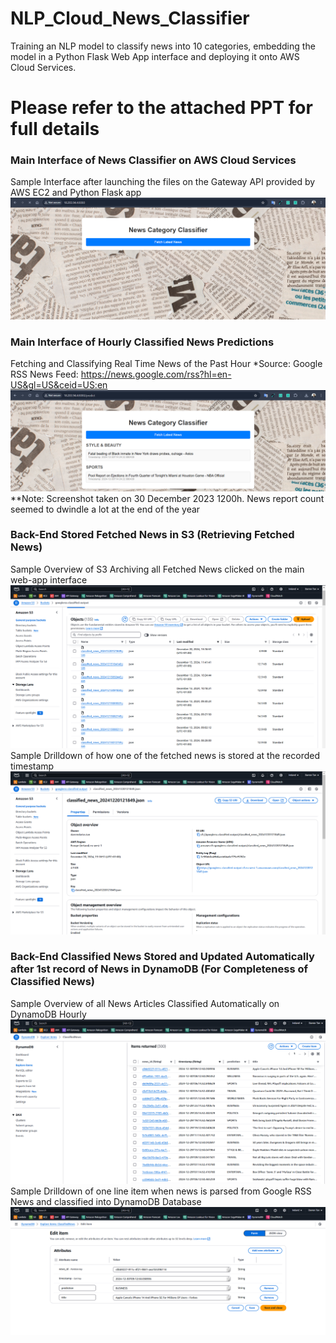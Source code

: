 # NLP_Cloud_News_Classifier
Training an NLP model to classify news into 10 categories, embedding the model in a Python Flask Web App interface and deploying it onto AWS Cloud Services.

# Please refer to the attached PPT for full details

### Main Interface of News Classifier on AWS Cloud Services
Sample Interface after launching the files on the Gateway API provided by AWS EC2 and Python Flask app
![Main Webapp Interface](Screenshots/Root_endpoint.png)

### Main Interface of Hourly Classified News Predictions
Fetching and Classifying Real Time News of the Past Hour
*Source: Google RSS News Feed: https://news.google.com/rss?hl=en-US&gl=US&ceid=US:en 
![Webapp Prediction Interface](Screenshots/Predict_endpoint.png)
**Note: Screenshot taken on 30 December 2023 1200h. News report count seemed to dwindle a lot at the end of the year

### Back-End Stored Fetched News in S3 (Retrieving Fetched News)
Sample Overview of S3 Archiving all Fetched News clicked on the main web-app interface
![S3 Overview](Screenshots/S3_overview.png)
Sample Drilldown of how one of the fetched news is stored at the recorded timestamp
![S3 Drilldown](Screenshots/S3_Drilldown_sample.png)

### Back-End Classified News Stored and Updated Automatically after 1st record of News in DynamoDB (For Completeness of Classified News)
Sample Overview of all News Articles Classified Automatically on DynamoDB Hourly
![DynamoDB Overview](Screenshots/DynamoDB_overview.png)
Sample Drilldown of one line item when news is parsed from Google RSS News and classified into DynamoDB Database
![DynamoDB Drilldown](Screenshots/DynamoDB_Drilldown_sample.png)
